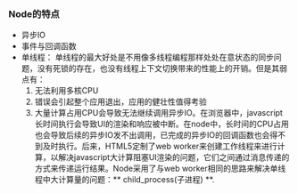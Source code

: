 
### Node的特点
*  异步IO
* 事件与回调函数
* 单线程： 单线程的最大好处是不用像多线程编程那样处处在意状态的同步问题，没有死锁的存在，也没有线程上下文切换带来的性能上的开销。但是其弱点有：
  1. 无法利用多核CPU
  2. 错误会引起整个应用退出，应用的健壮性值得考验
  3. 大量计算占用CPU会导致无法继续调用异步IO。在浏览器中，javascript长时间执行会导致UI的渲染和响应被中断。在node中，长时间的CPU占用也会导致后续的异步IO发不出调用，已完成的异步IO的回调函数也会得不到及时执行。后来，HTML5定制了web worker来创建工作线程来进行计算，以解决javascript大计算阻塞UI渲染的问题，它们之间通过消息传递的方式来传递运行结果。Node采用了与web worker相同的思路来解决单线程中大计算量的问题：** child_process(子进程) **.
  
